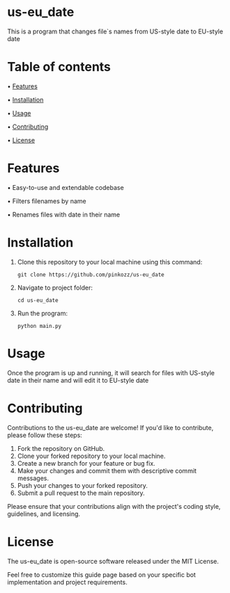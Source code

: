 # us-eu_date
This is a program that changes file`s names from US-style date to EU-style date

# Table of contents
• [Features](https://github.com/pinkozz/us-eu_date#features)

• [Installation](https://github.com/pinkozz/us-eu_date#installation)

• [Usage](https://github.com/pinkozz/us-eu_date#usage)

• [Contributing](https://github.com/pinkozz/us-eu_date#contributing)

• [License](https://github.com/pinkozz/us-eu_date#license)

# Features
• Easy-to-use and extendable codebase

• Filters filenames by name

• Renames files with date in their name

# Installation
1. Clone this repository to your local machine using this command:
   
   ```shell
   git clone https://github.com/pinkozz/us-eu_date
   ```
2. Navigate to project folder:
   
   ```shell
   cd us-eu_date
   ```
3. Run the program:

   ```shell
   python main.py
   ```

# Usage
Once the program is up and running, it will search for files with US-style date in their name and will edit it to EU-style date
# Contributing
Contributions to the us-eu_date are welcome! If you'd like to contribute, please follow these steps:

1. Fork the repository on GitHub.
2. Clone your forked repository to your local machine.
3. Create a new branch for your feature or bug fix.
4. Make your changes and commit them with descriptive commit messages.
5. Push your changes to your forked repository.
6. Submit a pull request to the main repository.

Please ensure that your contributions align with the project's coding style, guidelines, and licensing.

# License
The us-eu_date is open-source software released under the MIT License.

Feel free to customize this guide page based on your specific bot implementation and project requirements.